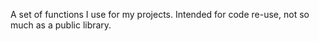 A set of functions I use for my projects. Intended for code re-use, not so much as a public library.
